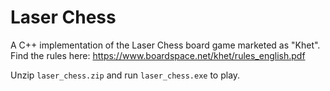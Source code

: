 # Laser Chess
A C++ implementation of the Laser Chess board game marketed as "Khet".  
Find the rules here: <https://www.boardspace.net/khet/rules_english.pdf>  
  
Unzip `laser_chess.zip` and run `laser_chess.exe` to play.
